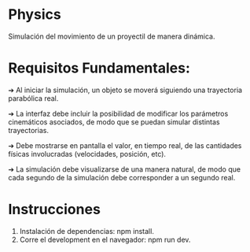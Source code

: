 # Physics
Simulación del movimiento de un proyectil de manera dinámica. 

# Requisitos Fundamentales:
➔ Al iniciar la simulación, un objeto se moverá siguiendo una trayectoria parabólica real.

➔ La interfaz debe incluir la posibilidad de modificar los parámetros cinemáticos asociados, de modo que se puedan simular distintas trayectorias.

➔ Debe mostrarse en pantalla el valor, en tiempo real, de las cantidades físicas involucradas (velocidades, posición, etc).

➔ La simulación debe visualizarse de una manera natural, de modo que cada
segundo de la simulación debe corresponder a un segundo real.

# Instrucciones
1. Instalación de dependencias: npm install.
2. Corre el development en el navegador: npm run dev.